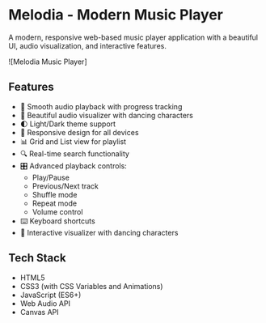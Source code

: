 # Melodia - Modern Music Player

A modern, responsive web-based music player application with a beautiful UI, audio visualization, and interactive features.

![Melodia Music Player]

## Features

- 🎵 Smooth audio playback with progress tracking
- 🎨 Beautiful audio visualizer with dancing characters
- 🌓 Light/Dark theme support
- 📱 Responsive design for all devices
- 📊 Grid and List view for playlist
- 🔍 Real-time search functionality
- 🎛️ Advanced playback controls:
  - Play/Pause
  - Previous/Next track
  - Shuffle mode
  - Repeat mode
  - Volume control
- ⌨️ Keyboard shortcuts
- 🎼 Interactive visualizer with dancing characters

## Tech Stack

- HTML5
- CSS3 (with CSS Variables and Animations)
- JavaScript (ES6+)
- Web Audio API
- Canvas API
